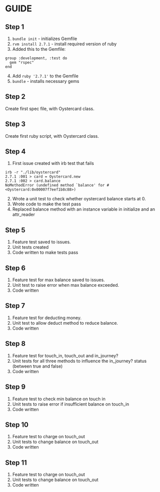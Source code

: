 # GUIDE

## Step 1

1. `bundle init` - initializes Gemfile
2. `rvm install 2.7.1` - install required version of ruby
3. Added this to the Gemfile:
```
group :development, :test do
  gem "rspec"
end
```
4. Add `ruby '2.7.1'` to the Gemfile
5. `bundle` - installs necessary gems

## Step 2

Create first spec file, with Oystercard class.

## Step 3

Create first ruby script, with Oystercard class.

## Step 4

1. First issue created with irb test that fails
```
irb -r "./lib/oystercard"
2.7.1 :001 > card = Oystercard.new
2.7.1 :002 > card.balance
NoMethodError (undefined method `balance' for #<Oystercard:0x00007f7eef1b8c88>)
```
2. Wrote a unit test to check whether oystercard balance starts at 0.
3. Wrote code to make the test pass
4. Replaced balance method with an instance variable in initialize and an attr_reader

## Step 5

1. Feature test saved to issues.
2. Unit tests created
3. Code written to make tests pass

## Step 6

1. Feature test for max balance saved to issues.
2. Unit test to raise error when max balance exceeded.
3. Code written

## Step 7

1. Feature test for deducting money.
2. Unit test to allow deduct method to reduce balance.
3. Code written

## Step 8

1. Feature test for touch_in, touch_out and in_journey?
2. Unit tests for all three methods to influence the in_journey? status (between true and false)
3. Code written

## Step 9

1. Feature test to check min balance on touch in
2. Unit tests to raise error if insufficient balance on touch_in
3. Code written

## Step 10

1. Feature test to charge on touch_out
2. Unit tests to change balance on touch_out
3. Code written

## Step 11

1. Feature test to charge on touch_out
2. Unit tests to change balance on touch_out
3. Code written
